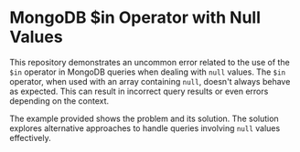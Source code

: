 # MongoDB $in Operator with Null Values

This repository demonstrates an uncommon error related to the use of the `$in` operator in MongoDB queries when dealing with `null` values.  The `$in` operator, when used with an array containing `null`, doesn't always behave as expected.  This can result in incorrect query results or even errors depending on the context.

The example provided shows the problem and its solution. The solution explores alternative approaches to handle queries involving `null` values effectively.